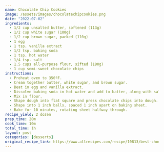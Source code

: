 ```yaml
---
name: Chocolate Chip Cookies
image: /assets/images/chocolatechipcookies.png
date: "2022-07-02"
ingredients:
  - 1/2 cup unsalted butter, softened (113g)
  - 1/2 cup white sugar (100g)
  - 1/2 cup brown sugar, packed (110g)
  - 1 egg
  - 1 tsp. vanilla extract
  - 1/2 tsp. baking soda
  - 1 tsp. hot water
  - 1/4 tsp. salt
  - 1.5 cups all-purpose flour, sifted (180g)
  - 1 cup semi-sweet chocolate chips
instructions:
  - Preheat oven to 350ºF.
  - Cream together butter, white sugar, and brown sugar.
  - Beat in egg and vanilla extract.
  - Dissolve baking soda in hot water and add to batter, along with salt.
  - Mix in flour.
  - Shape dough into flat square and press chocolate chips into dough.
  - Shape into 1 inch balls, spaced 1 inch apart on baking sheet.
  - Bake for 10 minutes, rotating sheet halfway through.
recipe_yield: 2 dozen
prep_time: 20m
cook_time: 10m
total_time: 1h
layout: post
categories: [desserts]
original_recipe_link: https://www.allrecipes.com/recipe/10813/best-chocolate-chip-cookies/
---
```

